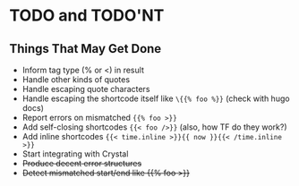 # TODO and TODO'NT

## Things That May Get Done

* Inform tag type (% or <) in result
* Handle other kinds of quotes
* Handle escaping quote characters
* Handle escaping the shortcode itself like `\{{% foo %}}` (check with hugo docs)
* Report errors on mismatched `{{% foo >}}`
* Add self-closing shortcodes `{{< foo />}}` 
  (also, how TF do they work?)
* Add inline shortcodes `{{< time.inline >}}{{ now }}{{< /time.inline >}}`
* Start integrating with Crystal
* ~~Produce decent error structures~~
* ~~Detect mismatched start/end like {{% foo >}}~~ 
